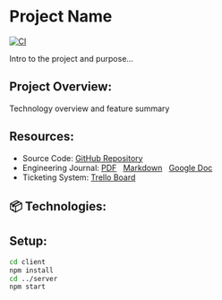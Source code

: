 # Project Name

[![CI](https://github.com/spencerlepine/hr-sea19-mvp/actions/workflows/main.yml/badge.svg?branch=main)](https://github.com/spencerlepine/hr-sea19-mvp/actions/workflows/main.yml)

Intro to the project and purpose…

## Project Overview:

Technology overview and feature summary

## Resources:

 - Source Code: [GitHub Repository](...)
 - Engineering Journal: [PDF](resources/mvp_engineering_journal.pdf) &nbsp; [Markdown](resources/JOURNAL.md) &nbsp; [Google Doc](https://docs.google.com/document/d/1ikyQiZIemysnrY8dKWrbeaj2uBJLzSDDW4MRaFfVYA4/)
 - Ticketing System: [Trello Board](https://trello.com/invite/b/ofaJK83K/7d586304efd0a7513a2e75d1e5b860fc/hr-sea19-mvp)

## 📦 Technologies:
<!--
- [Docker](https://www.docker.com/)
- [AWS EC2](https://aws.amazon.com/ec2/)
- [Postgres](https://www.postgresql.org/)
- [Express](https://expressjs.com/)
- [Node.js](https://nodejs.org/en/)
- [Axios](https://www.npmjs.com/package/axios)
- [Jest](https://jestjs.io/)
-->

## Setup:

```sh
cd client
npm install
cd ../server
npm start
```
